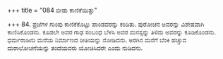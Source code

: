 +++
title = "084 ಬೀಡು ಕಾಣಿಕೆಯಿತ್ತು"

+++
84. ಪ್ರಜೆಗಳ ಗುಂಪು ಕಾಣಿಕೆಕೊಟ್ಟು ಪಾಂಡವರನ್ನು ಕಂಡಿತು. ಪುರೋಚನ ಅವರನ್ನು ವಿಶೇಷವಾಗಿ ಕಾಣಿಸಿಕೊಂಡನು. ಕೂಡಲೇ ಅವರ ಗಾಢ ಸಂಬಂಧ ಬೆಳಸಿ ಅವರ ಮನಸ್ಸನ್ನು ತಿಳಿದು ಅವರನ್ನು ಕೂಡಿಕೊಂಡನು. ಧರ್ಮರಾಜನು ಮನೆಯ ನಿರ್ಮಾಣದ ರೀತಿಯನ್ನು ನೋಡಿದನು. ಅರಗಿನ ಮನೆಗೆ ಬೆಂಕಿ ಹಚ್ಚುವ ದುರಾಲೋಚನೆಯನ್ನು ತಂದೆಯವರು ಯೋಚಿಸಿದರೇ ಎಂದು ನುಡಿದನು.